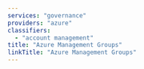 ```yaml
---
services: "governance"
providers: "azure"
classifiers:
  - "account management"
title: "Azure Management Groups"
linkTitle: "Azure Management Groups"
---
```

